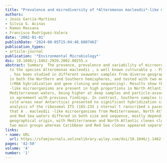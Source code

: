 ```yaml
---
title: "Prevalence and microdiversity of *Alteromonas macleodii*-like microorganisms in different oceanic regions"
authors:
- Jesús García-Martínez
- Silvia G. Acinas
- Ramon Massana
- Francisco Rodríguez-Valera
date: '2002-01-01'
publishDate: '2024-08-05T15:04:48.680746Z'
publication_types:
- article-journal
publication: '*Environmental Microbiology*'
doi: 10.1046/j.1462-2920.2002.00255.x
abstract: Summary  The presence, prevalence and variability of microorganisms related
  to the species Alteromonas macleodii , a well known culturable γ - Proteobacterium
  , has been studied in different seawater samples from diverse geographical locations,
  in both the Northern and Southern hemispheres, and tested with two molecular techniques
  (rRNA hybridization and gene cloning and sequencing). Results show that A. macleodii
  -like microorganisms are present in high proportions in North Atlantic and, especially,
  Mediterranean waters, being higher at deep samples and particle-associated fractions,
  in agreement with previous findings. In contrast, Southern samples (all from very
  cold areas near Antarctica) presented no significant hybridization signals. The
  analysis of the ribosomal ITS (16S-23S i nternal t ranscribed s pacers) revealed
  that A . macleodii -like microorganisms from Mediterranean, North Atlantic, Caribbean
  and Red Sea waters differed in both size and sequence, mostly depending on their
  geographical origin, with Mediterranean and North Atlantic clones clustering into
  two main groups whereas Caribbean and Red Sea clones appeared separated.
links:
- name: URL
  url: https://sfamjournals.onlinelibrary.wiley.com/doi/10.1046/j.1462-2920.2002.00255.x
pages: '42-50'
volume: '4'
number: '1'
---
```

